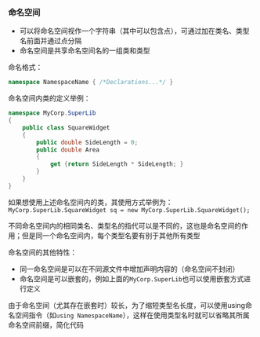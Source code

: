 ### 命名空间

- 可以将命名空间视作一个字符串（其中可以包含点），可通过加在类名、类型名前面并通过点分隔
- 命名空间是共享命名空间名的一组类和类型

命名格式：
```csharp
namespace NamespaceName { /*Declarations...*/ }
```

命名空间内类的定义举例：
```csharp
namespace MyCorp.SuperLib 
{
    public class SquareWidget
    {
        public double SideLength = 0;
        public double Area
        {
            get {return SideLength * SideLength; }
        }
    }
}
```

如果想使用上述命名空间内的类，其使用方式举例为：`MyCorp.SuperLib.SquareWidget sq = new MyCorp.SuperLib.SquareWidget();`

不同命名空间内的相同类名、类型名的指代可以是不同的，这也是命名空间的作用；但是同一个命名空间内，每个类型名要有别于其他所有类型

命名空间的其他特性：

- 同一命名空间是可以在不同源文件中增加声明内容的（命名空间不封闭）
- 命名空间是可以嵌套的，例如上面的`MyCorp.SuperLib`也可以使用嵌套方式进行定义

由于命名空间（尤其存在嵌套时）较长，为了缩短类型名长度，可以使用using命名空间指令（如`using NamespaceName`），这样在使用类型名时就可以省略其所属命名空间前缀，简化代码